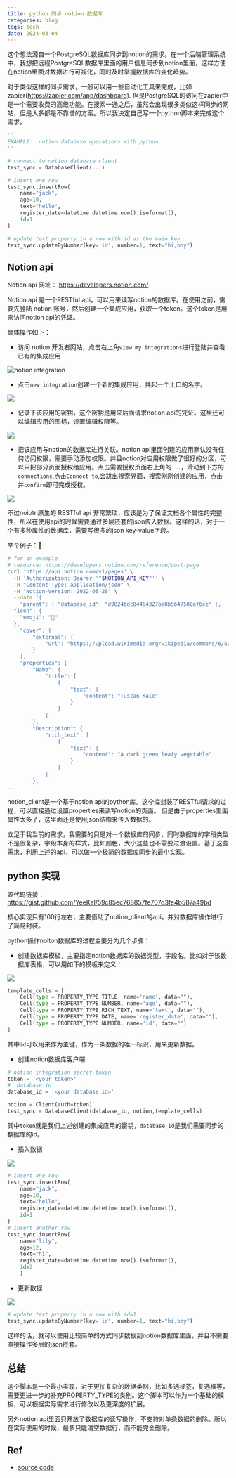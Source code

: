 ```yaml
---
title: python 同步 notion 数据库
categories: blog
tags: tech
date: 2024-03-04
---
```


这个想法源自一个PostgreSQL数据库同步到notion的需求。在一个后端管理系统中，我想把远程PostgreSQL数据库里面的用户信息同步到notion里面，这样方便在notion里面对数据进行可视化，同时及时掌握数据库的变化趋势。

对于类似这样的同步需求，一般可以用一些自动化工具来完成，比如zapier(https://zapier.com/app/dashboard). 但是PostgreSQL的访问在zapier中是一个需要收费的高级功能。在搜索一通之后，虽然会出现很多类似这样同步的网站，但是大多都是不靠谱的方案。所以我决定自己写一个python脚本来完成这个需求。


```python
'''
EXAMPLE:  notion database operations with python
'''

# connect to notion database client
test_sync = DatabaseClient(...)

# insert one row
test_sync.insertRow(
    name="jack",
    age=10,
    text="hello",
    register_date=datetime.datetime.now().isoformat(),
    id=1
)

# update text property in a row with id as the main key
test_sync.updateByNumber(key='id', number=1, text="hi,boy")

```

## Notion api

Notion api 网址： https://developers.notion.com/

Notion api 是一个RESTful api，可以用来读写notion的数据库。在使用之前，需要先登陆 notion 账号，然后创建一个集成应用，获取一个token。这个token是用来访问notion api的凭证。

具体操作如下：

- 访问 notion 开发者网站，点击右上角`view my integrations`进行登陆并查看已有的集成应用

![notion integration](https://cdn.jsdelivr.net/gh/YeeKal/img_land/blog/24/0320240304105928.png)

- 点击`new integration`创建一个新的集成应用，并起一个上口的名字。

![](https://cdn.jsdelivr.net/gh/YeeKal/img_land/blog/24/0320240304110316.png)

- 记录下该应用的密钥，这个密钥是用来后面请求notion api的凭证。这里还可以编辑应用的图标，设置编辑权限等。

![](https://cdn.jsdelivr.net/gh/YeeKal/img_land/blog/24/0320240304110459.png)

- 把该应用与notion的数据库进行关联。notion api里面创建的应用默认没有任何访问权限，需要手动添加权限。并且notion对应用权限做了很好的分区，可以只把部分页面授权给应用。点击需要授权页面右上角的`...`，滑动到下方的`connections`,点击`Connect to`,会跳出搜索界面，搜索刚刚创建的应用，点击并`confirm`即可完成授权。

![](https://cdn.jsdelivr.net/gh/YeeKal/img_land/blog/24/0320240304111202.png)


不过noiotn原生的 RESTful api 非常繁琐，应该是为了保证文档各个属性的完整性，所以在使用api的时候需要通过多层嵌套的json传入数据。这样的话，对于一个有多种属性的数据库，需要写很多的json key-value字段。

举个例子：🌰

```bash
# for an example
# resource: https://developers.notion.com/reference/post-page
curl 'https://api.notion.com/v1/pages' \
  -H 'Authorization: Bearer '"$NOTION_API_KEY"'' \
  -H "Content-Type: application/json" \
  -H "Notion-Version: 2022-06-28" \
  --data '{
	"parent": { "database_id": "d9824bdc84454327be8b5b47500af6ce" },
  "icon": {
  	"emoji": "🥬"
  },
	"cover": {
		"external": {
			"url": "https://upload.wikimedia.org/wikipedia/commons/6/62/Tuscankale.jpg"
		}
	},
	"properties": {
		"Name": {
			"title": [
				{
					"text": {
						"content": "Tuscan Kale"
					}
				}
			]
		},
		"Description": {
			"rich_text": [
				{
					"text": {
						"content": "A dark green leafy vegetable"
					}
				}
			]
		},
...
```

notion_client是一个基于notion api的python库。这个库封装了RESTful请求的过程，可以直接通过设置properties来读写notion的页面。 但是由于properties里面属性太多了，这里面还是使用json结构来传入数据的。

立足于我当前的需求，我需要的只是对一个数据库的同步，同时数据库的字段类型不是很复杂，字段本身的样式，比如颜色，大小这些也不需要过渡设置。基于这些需求，利用上述的api，可以做一个极简的数据库同步的最小实现。


## python 实现

源代码链接：https://gist.github.com/YeeKal/59c85ec768857fe707d3fe4b587a49bd

核心实现只有100行左右，主要借助了notion_client的api，并对数据库操作进行了简易封装。

python操作noiton数据库的过程主要分为几个步骤：

- 创建数据库模板，主要指定notion数据库的数据类型，字段名。比如对于该数据库表格，可以用如下的模板来定义：

![](https://cdn.jsdelivr.net/gh/YeeKal/img_land/blog/24/0320240304152143.png)

```python
template_cells = [
    Cell(type = PROPERTY_TYPE.TITLE, name='name', data=""),
    Cell(type = PROPERTY_TYPE.NUMBER, name='age', data=""),
    Cell(type = PROPERTY_TYPE.RICH_TEXT, name='text', data=""),
    Cell(type = PROPERTY_TYPE.DATE, name='register_date', data=""),
    Cell(type = PROPERTY_TYPE.NUMBER, name='id', data="")
]
```

其中`id`可以用来作为主键，作为一条数据的唯一标识，用来更新数据。

- 创建notion数据库客户端:

```python
# notion integration secret token
token = '<your token>'
#  database id
database_id = '<your database id>'

notion = Client(auth=token)
test_sync = DatabaseClient(database_id, notion,template_cells)
```

其中`token`就是我们上述创建的集成应用的密钥，`database_id`是我们需要同步的数据库的id。

- 插入数据

![](https://cdn.jsdelivr.net/gh/YeeKal/img_land/blog/24/0320240304152920.png)

```python
# insert one row
test_sync.insertRow(
    name="jack",
    age=10,
    text="hello",
    register_date=datetime.datetime.now().isoformat(),
    id=1
)
# insert another row
test_sync.insertRow(
    name="lily",
    age=12,
    text="hi",
    register_date=datetime.datetime.now().isoformat(),
    id=2
    )
```


- 更新数据

![](https://cdn.jsdelivr.net/gh/YeeKal/img_land/blog/24/0320240304153013.png)

```python
# update text property in a row with id=1
test_sync.updateByNumber(key='id', number=1, text="hi,boy")
```

这样的话，就可以使用比较简单的方式同步数据到notion数据库里面，并且不需要直接操作多层的json嵌套。

## 总结

这个脚本是一个最小实现，对于更加复杂的数据类别，比如多选标签，复选框等，需要更进一步的补充PROPERTY_TYPE的类别。这个脚本可以作为一个基础的模板，可以根据实际需求进行修改以及更深度的扩展。

另外notion api里面只开放了数据库的读写操作，不支持对单条数据的删除。所以在实际使用的时候，最多只能清空数据行，而不能完全删除。

## Ref

- [source code](https://gist.github.com/YeeKal/59c85ec768857fe707d3fe4b587a49bd)

